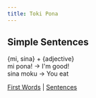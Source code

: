 ```yaml
---
title: Toki Pona
---
```

## Simple Sentences

{mi, sina} + {adjective}  
mi pona! -> I'm good!  
sina moku -> You eat  

[First Words](01FirstWords.md) | [Sentences](03Sentences.md)